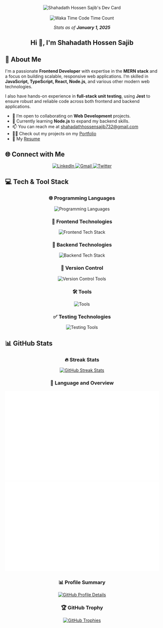 <div align="center"> 
  <img src="https://api.daily.dev/devcards/v2/6ZhjUdRchhuOpkZR8LgkG.png?type=wide&r=miv" width="652" alt="Shahadath Hossen Sajib's Dev Card" />
</div>

<br/>

<div align="center">
  <img src="https://wakatime.com/badge/user/633a1425-6f0e-49cf-8b4c-b2ed1ff8e455.svg" alt="Waka Time Code Time Count" />
  <br />
  <p><em>Stats as of <strong>January 1, 2025</strong></em></p>
</div>

<h2 align="center">Hi 👋, I'm Shahadath Hossen Sajib</h2>

<h2>💫 About Me</h2> 
<p>I'm a passionate <strong>Frontend Developer</strong> with expertise in the <strong>MERN stack</strong> and a focus on building scalable, responsive web applications. I’m skilled in <strong>JavaScript, TypeScript, React, Node.js</strong>, and various other modern web technologies.</p>  

<p>I also have hands-on experience in <strong>full-stack unit testing</strong>, using <strong>Jest</strong> to ensure robust and reliable code across both frontend and backend applications.</p>  

<ul>  
  <li>👯 I’m open to collaborating on <strong>Web Development</strong> projects.</li>  
  <li>🌱 Currently learning <strong>Node.js</strong> to expand my backend skills.</li>  
  <li>📫 You can reach me at <a href="mailto:shahadathhossensajib732@gmail.com">shahadathhossensajib732@gmail.com</a></li>  
  <li>👨‍💻 Check out my projects on my <a href="https://shahadathhs.vercel.app">Portfolio</a></li>  
  <li>📄 My <a href="https://docs.google.com/document/d/1F4lDxGKNkrY5k2UB7CEjSSNqoK06COyGfz5KDlSH0kY/edit?usp=sharing">Resume</a></li>  
</ul>


<h2>🌐 Connect with Me</h2>

<p align="center">
  <a href="https://linkedin.com/in/shahadathhs" target="_blank">
    <img src="https://skillicons.dev/icons?i=linkedin&theme=dark" alt="LinkedIn" />
  </a>
  <a href="mailto:shahadathhossensajib732@gmail.com" target="_blank">
    <img src="https://skillicons.dev/icons?i=gmail&theme=dark" alt="Gmail" />
  </a>
  <a href="https://twitter.com/shahadathhs" target="_blank">
    <img src="https://skillicons.dev/icons?i=twitter&theme=dark" alt="Twitter" />
  </a>
</p>


<h2>💻 Tech & Tool Stack</h2>

<!-- Section 1: Languages -->
<div align="center">
  <h3>🌐 Programming Languages</h3>
  <p>
    <img src="https://skillicons.dev/icons?i=js,ts&theme=dark" alt="Programming Languages" />
  </p>
</div>

<!-- Section 2: Frontend Technologies -->
<div align="center">
  <h3>🎨 Frontend Technologies</h3>
  <p>
    <img src="https://skillicons.dev/icons?i=html,tailwind,react,remix,nextjs&theme=dark" alt="Frontend Tech Stack" />
  </p>
</div>

<!-- Section 3: Backend Technologies -->
<div align="center">
  <h3>🔧 Backend Technologies</h3>
  <p>
    <img src="https://skillicons.dev/icons?i=nodejs,express,mongodb&theme=dark" alt="Backend Tech Stack" />
  </p>
</div>

<!-- Section 4: Version Control -->
<div align="center">
  <h3>🔄 Version Control</h3>
  <p>
    <img src="https://skillicons.dev/icons?i=git,github&theme=dark" alt="Version Control Tools" />
  </p>
</div>

<!-- Section 5: Tools -->
<div align="center">
  <h3>🛠️ Tools</h3>
  <p>
    <img src="https://skillicons.dev/icons?i=vscode,webstorm,postman,vercel,notion&theme=dark" alt="Tools" />
  </p>
</div>

<!-- Section 6: Testing Technologies -->
<div align="center">
  <h3>✅ Testing Technologies</h3>
  <p>
    <img src="https://skillicons.dev/icons?i=jest,vitest,cypress&theme=dark" alt="Testing Tools" />
  </p>
</div>



<h2>📊 GitHub Stats</h2>

<!-- Section 1: Streak Stats -->
<div align="center">
  <h3>🔥 Streak Stats</h3>
  <a href="https://github.com/shahadathhs">
    <img src="https://github-readme-streak-stats.herokuapp.com?user=shahadathhs&theme=dark" alt="GitHub Streak Stats" />
  </a>
</div>

<!-- Section 2: Language and Overview Stats -->
<div align="center">
  <h3>📜 Language and Overview</h3>
  <a align="center" href="https://github.com/shahadathhs/github-stats">
    <img src="https://github.com/shahadathhs/github-stats/blob/master/generated/overview.svg#gh-dark-mode-only" alt="GitHub Overview Stats" />
    <img src="https://github.com/shahadathhs/github-stats/blob/master/generated/languages.svg#gh-dark-mode-only" alt="GitHub Languages Stats" />
  </a>
</div>

<!-- Section 3: Profile Summary and Details -->
<div align="center">
<!--   <h3>📊 Profile Summary and Details</h3> -->
  <h3>📊 Profile Summary</h3>
  <a href="https://github.com/shahadathhs">
<!--     <img src="http://github-profile-summary-cards.vercel.app/api/cards/most-commit-language?username=shahadathhs&theme=dark" alt="Most Commit Language" /> -->
<!--     <img src="http://github-profile-summary-cards.vercel.app/api/cards/repos-per-language?username=shahadathhs&theme=dark" alt="Repositories Per Language" />  -->
<!--     <img src="http://github-profile-summary-cards.vercel.app/api/cards/stats?username=shahadathhs&theme=dark" alt="Stats Card" /> -->
<!--     <img src="http://github-profile-summary-cards.vercel.app/api/cards/productive-time?username=shahadathhs&theme=dark&utcOffset=8" alt="Productive Time" /> -->
    <img src="https://github-profile-summary-cards.vercel.app/api/cards/profile-details?username=shahadathhs&theme=dark" alt="GitHub Profile Details" />
  </a>
</div>

<!-- Section 4: Github Trophy -->
<div align="center">
  <h3>🏆 GitHub Trophy</h3>
  <a href="https://github.com/ryo-ma/github-profile-trophy">
    <img src="https://github-profile-trophy.vercel.app/?username=shahadathhs" alt="GitHub Trophies" />
  </a>
</div>
